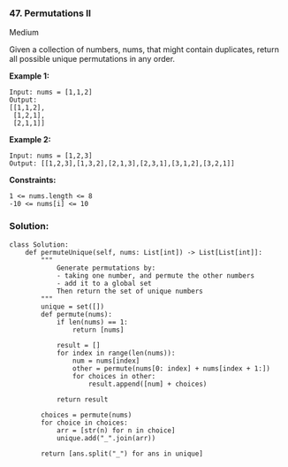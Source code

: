 ### 47. Permutations II

Medium

Given a collection of numbers, nums, that might contain duplicates, return all possible unique permutations in any order.

**Example 1:**
```
Input: nums = [1,1,2]
Output:
[[1,1,2],
 [1,2,1],
 [2,1,1]]
```

**Example 2:**
```
Input: nums = [1,2,3]
Output: [[1,2,3],[1,3,2],[2,1,3],[2,3,1],[3,1,2],[3,2,1]]
``` 

**Constraints:**
```
1 <= nums.length <= 8
-10 <= nums[i] <= 10
```

### Solution:

```
class Solution:
    def permuteUnique(self, nums: List[int]) -> List[List[int]]:
        """
            Generate permutations by:
            - taking one number, and permute the other numbers
            - add it to a global set
            Then return the set of unique numbers
        """
        unique = set([])
        def permute(nums):
            if len(nums) == 1:
                return [nums]
            
            result = []
            for index in range(len(nums)):
                num = nums[index]
                other = permute(nums[0: index] + nums[index + 1:]) 
                for choices in other:
                    result.append([num] + choices)
            
            return result
        
        choices = permute(nums)
        for choice in choices:
            arr = [str(n) for n in choice]
            unique.add("_".join(arr))
        
        return [ans.split("_") for ans in unique]
                
                
        
```
